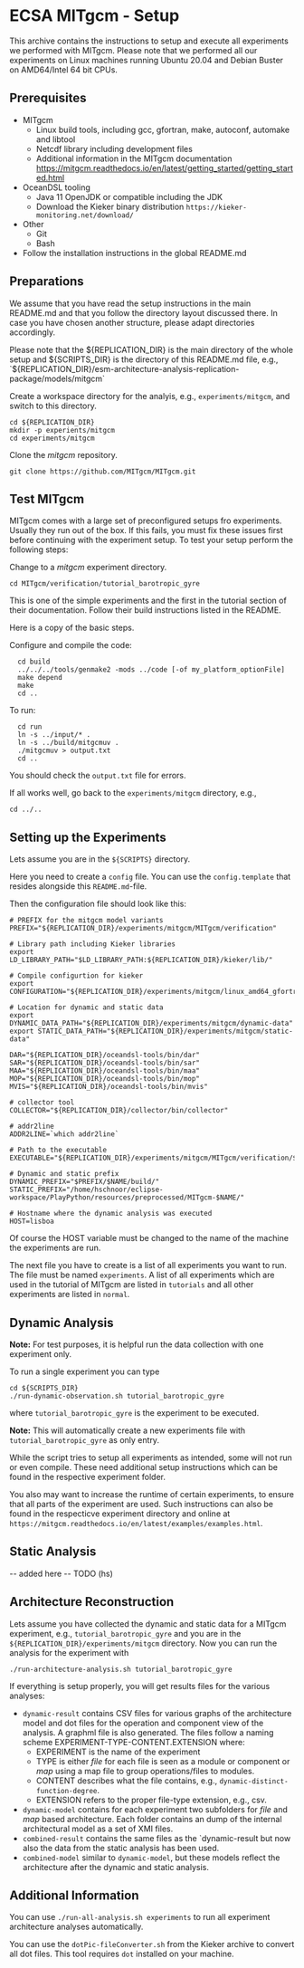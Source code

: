 # ECSA MITgcm - Setup

This archive contains the instructions to setup and execute all
experiments we performed with MITgcm. Please note that we performed
all our experiments on Linux machines running Ubuntu 20.04 and Debian
Buster on AMD64/Intel 64 bit CPUs.

## Prerequisites

- MITgcm
  - Linux build tools, including gcc, gfortran, make, autoconf, automake
    and libtool
  - Netcdf library including development files
  - Additional information in the MITgcm documentation
    https://mitgcm.readthedocs.io/en/latest/getting_started/getting_started.html
- OceanDSL tooling
  - Java 11 OpenJDK or compatible including the JDK
  - Download the Kieker binary distribution
    `https://kieker-monitoring.net/download/`
- Other
  - Git
  - Bash
- Follow the installation instructions in the global README.md

## Preparations

We assume that you have read the setup instructions in the main README.md and
that you follow the directory layout discussed there. In case you have chosen
another structure, please adapt directories accordingly.

Please note that the ${REPLICATION_DIR} is the main directory of the whole
setup and ${SCRIPTS_DIR} is the directory of this README.md file, e.g.,
`${REPLICATION_DIR}/esm-architecture-analysis-replication-package/models/mitgcm`

Create a workspace directory for the analyis, e.g., `experiments/mitgcm`, and
switch to this directory.
```
cd ${REPLICATION_DIR}
mkdir -p experients/mitgcm
cd experiments/mitgcm
```

Clone the *mitgcm* repository.
```
git clone https://github.com/MITgcm/MITgcm.git
```

## Test MITgcm 

MITgcm comes with a large set of preconfigured setups fro experiments.
Usually they run out of the box. If this fails, you must fix these
issues first before continuing with the experiment setup. To test
your setup perform the following steps:

Change to a *mitgcm* experiment directory.
```
cd MITgcm/verification/tutorial_barotropic_gyre
```
This is one of the simple experiments and the first in the tutorial
section of their documentation. Follow their build instructions
listed in the README.

Here is a copy of the basic steps.

Configure and compile the code:
```
  cd build
  ../../../tools/genmake2 -mods ../code [-of my_platform_optionFile]
  make depend
  make
  cd ..
```

To run:
```
  cd run
  ln -s ../input/* .
  ln -s ../build/mitgcmuv .
  ./mitgcmuv > output.txt
  cd ..
```

You should check the `output.txt` file for errors.

If all works well, go back to the `experiments/mitgcm` directory, e.g.,
```
cd ../..
```

## Setting up the Experiments

Lets assume you are in the `${SCRIPTS}` directory.

Here you need to create a `config` file. You can use the `config.template` that
resides alongside this `README.md`-file.

Then the configuration file should look like this:

```
# PREFIX for the mitgcm model variants
PREFIX="${REPLICATION_DIR}/experiments/mitgcm/MITgcm/verification"

# Library path including Kieker libraries
export LD_LIBRARY_PATH="$LD_LIBRARY_PATH:${REPLICATION_DIR}/kieker/lib/"

# Compile configurtion for kieker
export CONFIGURATION="${REPLICATION_DIR}/experiments/mitgcm/linux_amd64_gfortran_kieker"

# Location for dynamic and static data
export DYNAMIC_DATA_PATH="${REPLICATION_DIR}/experiments/mitgcm/dynamic-data"
export STATIC_DATA_PATH="${REPLICATION_DIR}/experiments/mitgcm/static-data"

DAR="${REPLICATION_DIR}/oceandsl-tools/bin/dar"
SAR="${REPLICATION_DIR}/oceandsl-tools/bin/sar"
MAA="${REPLICATION_DIR}/oceandsl-tools/bin/maa"
MOP="${REPLICATION_DIR}/oceandsl-tools/bin/mop"
MVIS="${REPLICATION_DIR}/oceandsl-tools/bin/mvis"

# collector tool
COLLECTOR="${REPLICATION_DIR}/collector/bin/collector"

# addr2line
ADDR2LINE=`which addr2line`

# Path to the executable
EXECUTABLE="${REPLICATION_DIR}/experiments/mitgcm/MITgcm/verification/$NAME/build/mitgcmuv"

# Dynamic and static prefix
DYNAMIC_PREFIX="$PREFIX/$NAME/build/"
STATIC_PREFIX="/home/hschnoor/eclipse-workspace/PlayPython/resources/preprocessed/MITgcm-$NAME/"

# Hostname where the dynamic analysis was executed
HOST=lisboa
```

Of course the HOST variable must be changed to the name of the machine
the experiments are run.

The next file you have to create is a list of all experiments you want
to run. The file must be named `experiments`. A list of all experiments
which are used in the tutorial of MITgcm are listed in `tutorials` and
all other experiments are listed in `normal`. 

## Dynamic Analysis

**Note:** For test purposes, it is helpful run the data collection with
one experiment only.

To run a single experiment you can type
```
cd ${SCRIPTS_DIR}
./run-dynamic-observation.sh tutorial_barotropic_gyre
```
where `tutorial_barotropic_gyre` is the experiment to be executed.

**Note:** This will automatically create a new experiments file with 
`tutorial_barotropic_gyre` as only entry.

While the script tries to setup all experiments as intended, some will
not run or even compile. These need additional setup instructions which
can be found in the respective experiment folder.

You also may want to increase the runtime of certain experiments, to
ensure that all parts of the experiment are used. Such instructions
can also be found in the respecticve experiment directory and online
at `https://mitgcm.readthedocs.io/en/latest/examples/examples.html`.

## Static Analysis

-- added here -- TODO (hs)

## Architecture Reconstruction

Lets assume you have collected the dynamic and static data for a MITgcm
experiment, e.g., `tutorial_barotropic_gyre` and you are in the 
`${REPLICATION_DIR}/experiments/mitgcm` directory. Now you can run the analysis
for the experiment with

`./run-architecture-analysis.sh tutorial_barotropic_gyre`

If everything is setup properly, you will get results files for the
various analyses:
- `dynamic-result` contains CSV files for various graphs of the
  architecture model and dot files for the operation and component
  view of the analysis. A graphml file is also generated. The files
  follow a naming scheme EXPERIMENT-TYPE-CONTENT.EXTENSION where:
  - EXPERIMENT is the name of the experiment
  - TYPE is either *file* for each file is seen as a module or component
    or *map* using a map file to group operations/files to modules. 
  - CONTENT describes what the file contains, e.g.,
    `dynamic-distinct-function-degree`.
  - EXTENSION refers to the proper file-type extension, e.g., csv.
- `dynamic-model` contains for each experiment two subfolders for
   *file* and *map* based architecture. Each folder contains an dump
   of the internal architectural model as a set of XMI files.
- `combined-result` contains the same files as the `dynamic-result but
  now also the data from the static analysis has been used.
- `combined-model` similar to `dynamic-model`, but these models reflect
  the architecture after the dynamic and static analysis.

## Additional Information

You can use `./run-all-analysis.sh experiments` to run all experiment
architecture analyses automatically.

You can use the `dotPic-fileConverter.sh` from the Kieker archive to
convert all dot files. This tool requires `dot` installed on your
machine.
